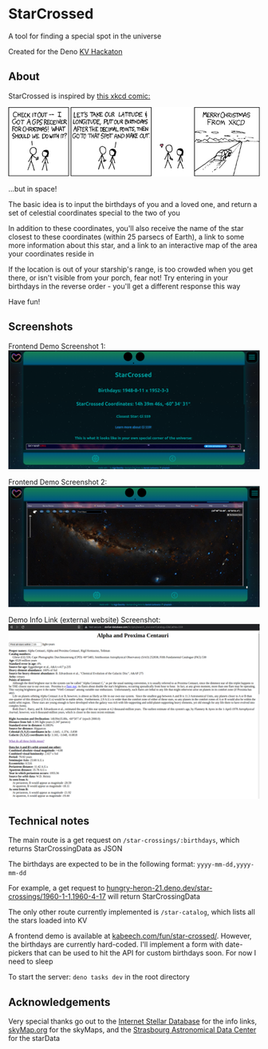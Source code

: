# StarCrossed
A tool for finding a special spot in the universe

Created for the Deno [KV Hackaton](https://deno.com/blog/deno-kv-hackathon)


## About
StarCrossed is inspired by [this xkcd comic:](https://xkcd.com/201/)

![xkcd Christmas GPS comic](/public/xkcd_christmas_gps.png "Christmas GPS")

...but in space!

The basic idea is to input the birthdays of you and a loved one, and return a set of celestial coordinates special to the two of you

In addition to these coordinates, you'll also receive the name of the star closest to these coordinates (within 25 parsecs of Earth), a link to some more information about this star, and a link to an interactive map of the area your coordinates reside in

If the location is out of your starship's range, is too crowded when you get there, or isn't visible from your porch, fear not! Try entering in your birthdays in the reverse order - you'll get a different response this way

Have fun!

## Screenshots

Frontend Demo Screenshot 1:
![Frontend Demo Screenshot 1](/public/demoFrontendScreenshot1.png "Frontend Demo Screenshot 1")

Frontend Demo Screenshot 2: 
![Frontend Demo Screenshot 2](/public/demoFrontendScreenshot2.png "Frontend Demo Screenshot 1")

Demo Info Link (external website) Screenshot:
![Demo Info Link (external website) Screenshot](/public/demoInfoLink.png "Demo Info Link (external website) Screenshot]")


## Technical notes
The main route is a get request on `/star-crossings/:birthdays`, which returns StarCrossingData as JSON

The birthdays are expected to be in the following format: `yyyy-mm-dd,yyyy-mm-dd`

For example, a get request to [hungry-heron-21.deno.dev/star-crossings/1960-1-1,1960-4-17](https://hungry-heron-21.deno.dev/star-crossings/1960-1-1,1960-4-17) will return StarCrossingData

The only other route currently implemented is `/star-catalog`, which lists all the stars loaded into KV

A frontend demo is available at [kabeech.com/fun/star-crossed/](https://www.kabeech.com/fun/star-crossed/). However, the birthdays are currently hard-coded. I'll implement a form with date-pickers that can be used to hit the API for custom birthdays soon. For now I need to sleep

To start the server: `deno tasks dev` in the root directory


## Acknowledgements

Very special thanks go out to the [Internet Stellar Database](http://www.stellar-database.com/) for the info links, [skyMap.org](http://www.wikisky.org/?locale=EN) for the skyMaps, and the [Strasbourg Astronomical Data Center](https://cdsarc.cds.unistra.fr/ftp/cats/J/PASP/122/885/) for the starData
